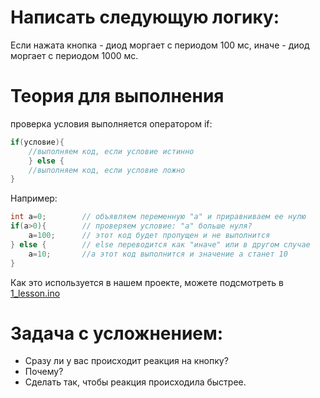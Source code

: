 # Написать следующую логику:
Если нажата кнопка - диод моргает с периодом 100 мс, иначе - диод моргает с периодом 1000 мс.

# Теория для выполнения
проверка условия выполняется оператором if:

```c
if(условие){
    //выполняем код, если условие истинно
    } else {
    //выполняем код, если условие ложно
}
```
Например:

```c
int a=0;        // объявляем переменную "а" и приравниваем ее нулю
if(a>0){        // проверяем условие: "а" больше нуля?
    a=100;      // этот код будет пропущен и не выполнится
} else {        // else переводится как "иначе" или в другом случае
    a=10;       //а этот код выполнится и значение а станет 10
}
```

Как это используется в нашем проекте, можете подсмотреть в [1_lesson.ino](../1_lesson/1_lesson.ino)

# Задача с усложнением:
 - Сразу ли у вас происходит реакция на кнопку?
 - Почему?
 - Сделать так, чтобы реакция происходила быстрее.